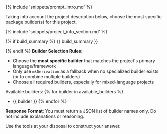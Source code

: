 {% include 'snippets/prompt_intro.md' %}

Taking into account the project description below, choose the most specific package builder(s) for this project.

{% include 'snippets/project_info_section.md' %}

{% if build_summary %}
{{ build_summary }}

{% endif %}
**Builder Selection Rules:**
- Choose the **most specific builder** that matches the project's primary language/framework
- Only use `mkDerivation` as a fallback when no specialized builder exists (or to combine multiple builders)
- Choose all required builders, especially for mixed-language projects

Available builders:
{% for builder in available_builders %}
- {{ builder }}
{% endfor %}

**Response Format**: You must return a JSON list of builder names only. Do not include explanations or reasoning.

Use the tools at your disposal to construct your answer.
